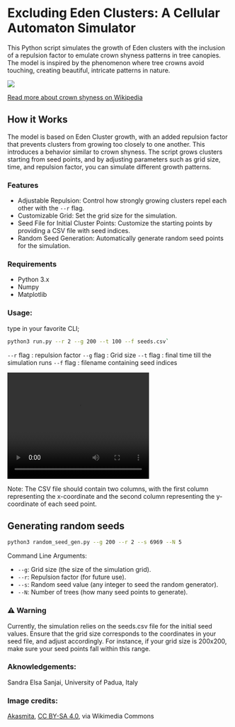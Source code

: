 # Excluding Eden Clusters: A Cellular Automaton Simulator


This Python script simulates the growth of Eden clusters with the inclusion of a repulsion factor to emulate crown shyness patterns in tree canopies. The model is inspired by the phenomenon where tree crowns avoid touching, creating beautiful, intricate patterns in nature.


<img src="https://upload.wikimedia.org/wikipedia/commons/4/4b/Crown_shyness.jpg"/>

[Read more about crown shyness on Wikipedia](https://en.wikipedia.org/wiki/Crown_shyness)


## How it Works

The model is based on Eden Cluster growth, with an added repulsion factor that prevents clusters from growing too closely to one another. This introduces a behavior similar to crown shyness. The script grows clusters starting from seed points, and by adjusting parameters such as grid size, time, and repulsion factor, you can simulate different growth patterns.


### Features
- Adjustable Repulsion: Control how strongly growing clusters repel each other with the `--r` flag.
- Customizable Grid: Set the grid size for the simulation.
- Seed File for Initial Cluster Points: Customize the starting points by providing a CSV file with seed indices.
- Random Seed Generation: Automatically generate random seed points for the simulation.

### Requirements

- Python 3.x
- Numpy
- Matplotlib

### Usage:

type in your favorite CLI;

```bash
python3 run.py --r 2 --g 200 --t 100 --f seeds.csv`
```

`--r` flag : repulsion factor
`--g` flag : Grid size 
`--t` flag : final time till the simulation runs 
`--f` flag : filename containing seed indices

<video width="320" height="240" controls>
  <source src="crownshyness.mp4" type="video/mp4">
  Your browser does not support the video tag.
</video>



Note: The CSV file should contain two columns, with the first column representing the x-coordinate and the second column representing the y-coordinate of each seed point.


## Generating random seeds

```bash
python3 random_seed_gen.py --g 200 --r 2 --s 6969 --N 5
```


Command Line Arguments:
- `--g`: Grid size (the size of the simulation grid).
- `--r`: Repulsion factor (for future use).
- `--s`: Random seed value (any integer to seed the random generator).
- `--N`: Number of trees (how many seed points to generate).


### ⚠️ Warning

Currently, the simulation relies on the seeds.csv file for the initial seed values. Ensure that the grid size corresponds to the coordinates in your seed file, and adjust accordingly. For instance, if your grid size is 200x200, make sure your seed points fall within this range.

### Aknowledgements:
Sandra Elsa Sanjai, University of Padua, Italy


### Image credits:
<a href="https://commons.wikimedia.org/wiki/File:Crown_shyness.jpg">Akasmita</a>, <a href="https://creativecommons.org/licenses/by-sa/4.0">CC BY-SA 4.0</a>, via Wikimedia Commons




